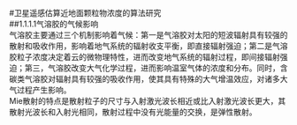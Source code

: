 #卫星遥感估算近地面颗粒物浓度的算法研究  
##1.1.1.1气溶胶的气候影响  
气溶胶主要通过三个机制影响着气候：第一是气溶胶对太阳的短波辐射具有较强的散射和吸收作用，影响着地气系统的辐射收支平衡，即直接辐射强迫；第二是气溶胶粒子浓度决定着云的微物理特性，进而改变地气系统的辐射过程，即间接辐射强迫；第三，气溶胶改变大气化学过程，进而影响温室气体的浓度和分布。同时，含碳类气溶胶对辐射具有较强的吸收作用，使其具有特殊的大气增温效应，对诸多大气过程产生影响。  
Mie散射的特点是散射粒子的尺寸与入射激光波长相近或比入射激光波长更大，其散射光波长和入射光相同，散射过程中没有光能量的交换，是弹性散射。